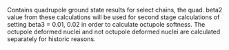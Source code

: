 Contains quadrupole ground state results for select chains, the quad. beta2 value from these calculations will be used for second stage calculations of setting beta3 = 0.01, 0.02 in order to calculate octupole softness.
The octupole deformed nuclei and not octupole deformed nuclei are calculated separately for historic reasons.
